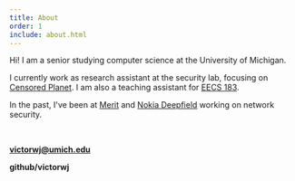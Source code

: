```yaml
---
title: About
order: 1
include: about.html
---
```


Hi! I am a senior studying computer science at the University of Michigan.

I currently work as research assistant at the security lab, focusing on 
[Censored Planet](https://censoredplanet.org). I am also a
teaching assistant for [EECS 183](https://eecs183.org).

In the past, I've been at [Merit](https://www.merit.edu) and 
[Nokia Deepfield](https://networks.nokia.com/solutions/deepfield-ip-network-analytics-DDoS-protection)
working on network security.

<br />

**victorwj@umich.edu**

**github/victorwj**
